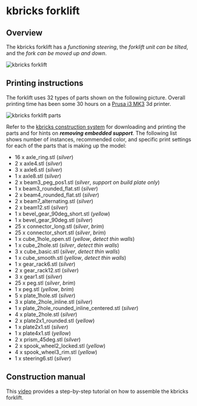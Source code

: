 # kbricks forklift

## Overview
The kbricks forklift has a _functioning steering_, the _forklift unit can be tilted_, and the _fork can be moved up and down_. 

  ![kbricks forklift](img/kbricks_forklift.png)

## Printing instructions
The forklift uses 32 types of parts shown on the following picture. Overall printing time has been some 30 hours on a [Prusa i3 MK3](https://en.wikipedia.org/wiki/Prusa_i3) 3d printer.

  ![kbricks forklift parts](img/kbricks_forklift_parts.jpg)
  
Refer to the [kbricks construction system](https://github.com/kbricks/kbricks-core) for downloading and printing the parts and for hints on **_removing embedded support_**. The following list shows number of instances, recommended color, and specific print settings for each of the parts that is making up the model:

* 16 x axle_ring.stl (*silver*)
* 2 x axle4.stl (*silver*)
* 3 x axle6.stl (*silver*)
* 1 x axle8.stl (*silver*)
* 2 x beam3_peg_pos1.stl (*silver*, *support on build plate only*)
* 1 x beam3_rounded_flat.stl (*silver*)
* 2 x beam4_rounded_flat.stl (*silver*)
* 2 x beam7_alternating.stl (*silver*)
* 2 x beam12.stl (*silver*)
* 1 x bevel_gear_90deg_short.stl (*yellow*)
* 1 x bevel_gear_90deg.stl (*silver*)
* 25 x connector_long.stl (*silver*, *brim*)
* 25 x connector_short.stl (*silver*, *brim*)
* 1 x cube_1hole_open.stl (*yellow*, *detect thin walls*)
* 1 x cube_2hole.stl (*silver*, *detect thin walls*)
* 3 x cube_basic.stl (*silver*, *detect thin walls*)
* 1 x cube_smooth.stl (*yellow*, *detect thin walls*)
* 1 x gear_rack6.stl (*silver*)
* 2 x gear_rack12.stl (*silver*)
* 3 x gear1.stl (*silver*)
* 25 x peg.stl (*silver*, *brim*)
* 1 x peg.stl (*yellow*, *brim*)
* 5 x plate_1hole.stl (*silver*)
* 3 x plate_2hole_inline.stl (*silver*)
* 1 x plate_2hole_rounded_inline_centered.stl (*silver*)
* 4 x plate_2hole.stl (*silver*)
* 2 x plate2x1_rounded.stl  (*yellow*)
* 1 x plate2x1.stl  (*silver*)
* 1 x plate4x1.stl  (*yellow*)
* 2 x prism_45deg.stl (*silver*)
* 2 x spook_wheel2_locked.stl (*yellow*)
* 4 x spook_wheel3_rim.stl (*yellow*)
* 1 x steering6.stl (*silver*)

## Construction manual
This [video](https://youtu.be/ZDeRqVcT2ME) provides a step-by-step tutorial on how to assemble the kbricks forklift.